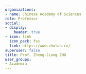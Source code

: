 ```yaml
---
organizations:
- name: Chinese Academy of Sciences
role: Professor
social:
- display:
    header: true
- icon: link
  icon_pack: fas
  link: https://www.zhulab.cn/
superuser: false
title: Prof. Zheng-Jiang ZHU
user_groups:
- Academia
---
```

